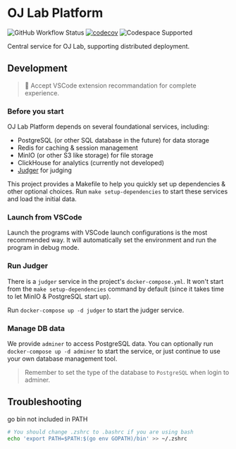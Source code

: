 # OJ Lab Platform

![GitHub Workflow Status](https://img.shields.io/github/actions/workflow/status/oj-lab/oj-lab-platform/build-and-test.yaml?logo=github&label=Tests)
[![codecov](https://codecov.io/gh/oj-lab/oj-lab-platform/graph/badge.svg?token=T5P2KP7VTL)](https://codecov.io/gh/oj-lab/oj-lab-platform)
![Codespace Supported](https://img.shields.io/badge/Codespace_Supported-000000?style=flat&logo=github)

Central service for OJ Lab, supporting distributed deployment.

## Development

> 🌟 Accept VSCode extension recommandation for complete experience.

### Before you start

OJ Lab Platform depends on several foundational services, including:

- PostgreSQL (or other SQL database in the future) for data storage
- Redis for caching & session management
- MinIO (or other S3 like storage) for file storage
- ClickHouse for analytics (currently not developed)
- [Judger](https://github.com/oj-lab/judger) for judging

This project provides a Makefile to help you quickly set up dependencies & other optional choices.
Run `make setup-dependencies` to start these services and load the initial data.

### Launch from VSCode

Launch the programs with VSCode launch configurations is the most recommended way.
It will automatically set the environment and run the program in debug mode.

### Run Judger

There is a `judger` service in the project's `docker-compose.yml`.
It won't start from the `make setup-dependencies` command by default
(since it takes time to let MinIO & PostgreSQL start up).

Run `docker-compose up -d judger` to start the judger service.

### Manage DB data

We provide `adminer` to access PostgreSQL data.
You can optionally run `docker-compose up -d adminer` to start the service,
or just continue to use your own database management tool.

> Remember to set the type of the database to `PostgreSQL` when login to adminer.

## Troubleshooting

go bin not included in PATH

```bash
# You should change .zshrc to .bashrc if you are using bash
echo 'export PATH=$PATH:$(go env GOPATH)/bin' >> ~/.zshrc
```

